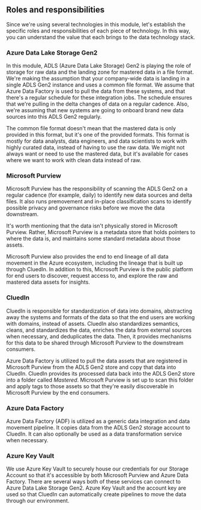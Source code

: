 ## Roles and responsibilities

Since we're using several technologies in this module, let's establish the specific roles and responsibilities of each piece of technology. In this way, you can understand the value that each brings to the data technology stack.

### Azure Data Lake Storage Gen2

In this module, ADLS (Azure Data Lake Storage) Gen2 is playing the role of storage for raw data and the landing zone for mastered data in a file format. We're making the assumption that your company-wide data is landing in a single ADLS Gen2 instance and uses a common file format. We assume that Azure Data Factory is used to pull the data from these systems, and that there's a regular schedule for these integration jobs. The schedule ensures that we're pulling in the delta changes of data on a regular cadence. Also, we're assuming that new systems are going to onboard brand new data sources into this ADLS Gen2 regularly.

The common file format doesn't mean that the mastered data is only provided in this format, but it's one of the provided formats. This format is mostly for data analysts, data engineers, and data scientists to work with highly curated data, instead of having to use the raw data. We might not always want or need to use the mastered data, but it's available for cases where we want to work with clean data instead of raw.

### Microsoft Purview

Microsoft Purview has the responsibility of scanning the ADLS Gen2 on a regular cadence (for example, daily) to identify new data sources and delta files. It also runs premovement and in-place classification scans to identify possible privacy and governance risks before we move the data downstream.

It's worth mentioning that the data isn't physically stored in Microsoft Purview. Rather, Microsoft Purview is a metadata store that holds pointers to where the data is, and maintains some standard metadata about those assets.

Microsoft Purview also provides the end to end lineage of all data movement in the Azure ecosystem, including the lineage that is built up through CluedIn. In addition to this, Microsoft Purview is the public platform for end users to discover, request access to, and explore the raw and mastered data assets for insights.

### CluedIn

CluedIn is responsible for standardization of data into domains, abstracting away the systems and formats of the data so that the end users are working with domains, instead of assets. CluedIn also standardizes semantics, cleans, and standardizes the data, enriches the data from external sources when necessary, and deduplicates the data. Then, it provides mechanisms for this data to be shared through Microsoft Purview to the downstream consumers.

Azure Data Factory is utilized to pull the data assets that are registered in Microsoft Purview from the ADLS Gen2 store and copy that data into CluedIn. CluedIn provides its processed data back into the ADLS Gen2 store into a folder called  *Mastered*. Microsoft Purview is set up to scan this folder and apply tags to those assets so that they're easily discoverable in Microsoft Purview by the end consumers.

### Azure Data Factory

Azure Data Factory (ADF) is utilized as a generic data integration and data movement pipeline. It copies data from the ADLS Gen2 storage account to CluedIn. It can also optionally be used as a data transformation service when necessary.

### Azure Key Vault

We use Azure Key Vault to securely house our credentials for our Storage Account so that it's accessible by both Microsoft Purview and Azure Data Factory. There are several ways both of these services can connect to Azure Data Lake Storage Gen2. Azure Key Vault and the account key are used so that CluedIn can automatically create pipelines to move the data through our environment.